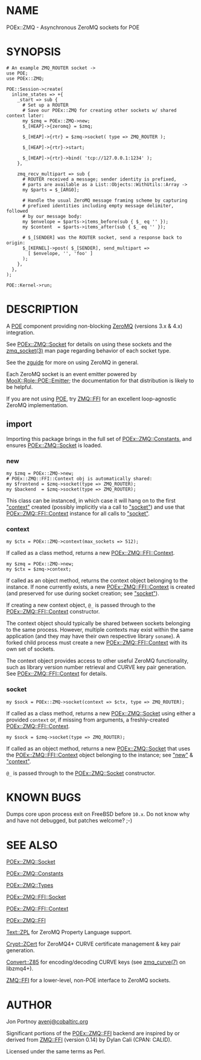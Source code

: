 # NAME

POEx::ZMQ - Asynchronous ZeroMQ sockets for POE

# SYNOPSIS

    # An example ZMQ_ROUTER socket ->
    use POE;
    use POEx::ZMQ;

    POE::Session->create(
      inline_states => +{
        _start => sub {
          # Set up a ROUTER
          # Save our POEx::ZMQ for creating other sockets w/ shared context later:
          my $zmq = POEx::ZMQ->new;
          $_[HEAP]->{zeromq} = $zmq;

          $_[HEAP]->{rtr} = $zmq->socket( type => ZMQ_ROUTER );

          $_[HEAP]->{rtr}->start;

          $_[HEAP]->{rtr}->bind( 'tcp://127.0.0.1:1234' );
        },

        zmq_recv_multipart => sub {
          # ROUTER received a message; sender identity is prefixed,
          # parts are available as a List::Objects::WithUtils::Array ->
          my $parts = $_[ARG0];

          # Handle the usual ZeroMQ message framing scheme by capturing
          # prefixed identities including empty message delimiter, followed
          # by our message body:
          my $envelope = $parts->items_before(sub { $_ eq '' });
          my $content  = $parts->items_after(sub { $_ eq '' });

          # $_[SENDER] was the ROUTER socket, send a response back to origin:
          $_[KERNEL]->post( $_[SENDER], send_multipart =>
            [ $envelope, '', 'foo' ]
          );
        },
      },
    );

    POE::Kernel->run;

# DESCRIPTION

A [POE](https://metacpan.org/pod/POE) component providing non-blocking [ZeroMQ](http://www.zeromq.org)
(versions 3.x & 4.x) integration.

See [POEx::ZMQ::Socket](https://metacpan.org/pod/POEx::ZMQ::Socket) for details on using these sockets and the
[zmq\_socket(3)](http://man.he.net/man3/zmq_socket) man page regarding behavior of each socket type.

See the [zguide](http://zguide.zeromq.org) for more on using ZeroMQ in
general.

Each ZeroMQ socket is an event emitter powered by [MooX::Role::POE::Emitter](https://metacpan.org/pod/MooX::Role::POE::Emitter);
the documentation for that distribution is likely to be helpful.

If you are not using [POE](https://metacpan.org/pod/POE), try [ZMQ::FFI](https://metacpan.org/pod/ZMQ::FFI) for an excellent loop-agnostic
ZeroMQ implementation.

## import 

Importing this package brings in the full set of [POEx::ZMQ::Constants](https://metacpan.org/pod/POEx::ZMQ::Constants), and
ensures [POEx::ZMQ::Socket](https://metacpan.org/pod/POEx::ZMQ::Socket) is loaded.

### new

    my $zmq = POEx::ZMQ->new;
    # POEx::ZMQ::FFI::Context obj is automatically shared:
    my $frontend = $zmq->socket(type => ZMQ_ROUTER);
    my $backend  = $zmq->socket(type => ZMQ_ROUTER);

This class can be instanced, in which case it will hang on to the first
["context"](#context) created (possibly implicitly via a call to ["socket"](#socket)) and use
that [POEx::ZMQ::FFI::Context](https://metacpan.org/pod/POEx::ZMQ::FFI::Context) instance for all calls to ["socket"](#socket).

### context

    my $ctx = POEx::ZMQ->context(max_sockets => 512);

If called as a class method, returns a new [POEx::ZMQ::FFI::Context](https://metacpan.org/pod/POEx::ZMQ::FFI::Context).

    my $zmq = POEx::ZMQ->new;
    my $ctx = $zmq->context;

If called as an object method, returns the context object belonging to the
instance. If none currently exists, a new [POEx::ZMQ::FFI::Context](https://metacpan.org/pod/POEx::ZMQ::FFI::Context) is
created (and preserved for use during socket creation; see ["socket"](#socket)).

If creating a new context object, `@_` is passed through to the
[POEx::ZMQ::FFI::Context](https://metacpan.org/pod/POEx::ZMQ::FFI::Context) constructor.

The context object should typically be shared between sockets belonging to the
same process. However, multiple contexts may exist within the same
application (and they may have their own respective library `soname`).
A forked child process must create a new [POEx::ZMQ::FFI::Context](https://metacpan.org/pod/POEx::ZMQ::FFI::Context) with its
own set of sockets.

The context object provides access to other useful ZeroMQ functionality, such
as library version number retrieval and CURVE key pair generation. See
[POEx::ZMQ::FFI::Context](https://metacpan.org/pod/POEx::ZMQ::FFI::Context) for details.

### socket

    my $sock = POEx::ZMQ->socket(context => $ctx, type => ZMQ_ROUTER);

If called as a class method, returns a new [POEx::ZMQ::Socket](https://metacpan.org/pod/POEx::ZMQ::Socket) using either
a provided `context` or, if missing from arguments, a freshly-created
[POEx::ZMQ::FFI::Context](https://metacpan.org/pod/POEx::ZMQ::FFI::Context).

    my $sock = $zmq->socket(type => ZMQ_ROUTER);

If called as an object method, returns a new [POEx::ZMQ::Socket](https://metacpan.org/pod/POEx::ZMQ::Socket) that uses
the [POEx::ZMQ::FFI::Context](https://metacpan.org/pod/POEx::ZMQ::FFI::Context) object belonging to the instance; see
["new"](#new) & ["context"](#context).

`@_` is passed through to the [POEx::ZMQ::Socket](https://metacpan.org/pod/POEx::ZMQ::Socket) constructor.

# KNOWN BUGS

Dumps core upon process exit on FreeBSD before `10.x`. Do not know why and
have not debugged, but patches welcome? ;-)

# SEE ALSO

[POEx::ZMQ::Socket](https://metacpan.org/pod/POEx::ZMQ::Socket)

[POEx::ZMQ::Constants](https://metacpan.org/pod/POEx::ZMQ::Constants)

[POEx::ZMQ::Types](https://metacpan.org/pod/POEx::ZMQ::Types)

[POEx::ZMQ::FFI::Socket](https://metacpan.org/pod/POEx::ZMQ::FFI::Socket)

[POEx::ZMQ::FFI::Context](https://metacpan.org/pod/POEx::ZMQ::FFI::Context)

[POEx::ZMQ::FFI](https://metacpan.org/pod/POEx::ZMQ::FFI)

[Text::ZPL](https://metacpan.org/pod/Text::ZPL) for ZeroMQ Property Language support.

[Crypt::ZCert](https://metacpan.org/pod/Crypt::ZCert) for ZeroMQ4+ CURVE certificate management & key pair
generation.

[Convert::Z85](https://metacpan.org/pod/Convert::Z85) for encoding/decoding CURVE keys (see [zmq\_curve(7)](http://man.he.net/man7/zmq_curve) on
libzmq4+).

[ZMQ::FFI](https://metacpan.org/pod/ZMQ::FFI) for a lower-level, non-POE interface to ZeroMQ sockets.

# AUTHOR

Jon Portnoy <avenj@cobaltirc.org>

Significant portions of the [POEx::ZMQ::FFI](https://metacpan.org/pod/POEx::ZMQ::FFI) backend are inspired by or
derived from [ZMQ::FFI](https://metacpan.org/pod/ZMQ::FFI) (version 0.14) by Dylan Cali (CPAN: CALID).

Licensed under the same terms as Perl.

